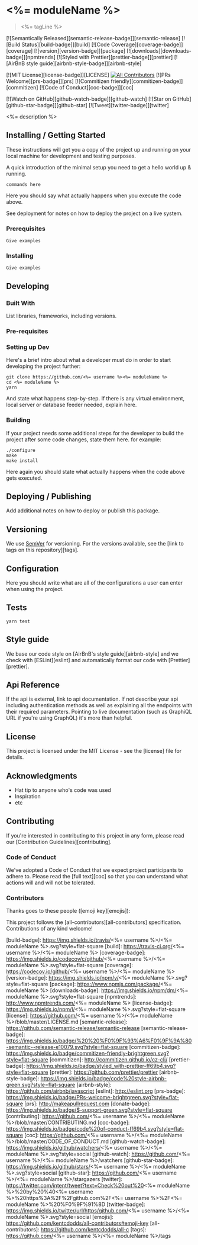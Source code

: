 # <%= moduleName %>

> <%= tagLine %>

[![Semantically Released][semantic-release-badge]][semantic-release]
[![Build Status][build-badge]][build]
[![Code Coverage][coverage-badge]][coverage]
[![version][version-badge]][package]
[![downloads][downloads-badge]][npmtrends]
[![Styled with Prettier][prettier-badge]][prettier]
[![AirBnB style guide][airbnb-style-badge]][airbnb-style]

[![MIT License][license-badge]][LICENSE]
[![All Contributors](https://img.shields.io/badge/all_contributors-1-orange.svg?style=flat-square)](#contributors)
[![PRs Welcome][prs-badge]][prs]
[![Commitizen friendly][commitizen-badge]][commitizen]
[![Code of Conduct][coc-badge]][coc]

[![Watch on GitHub][github-watch-badge]][github-watch]
[![Star on GitHub][github-star-badge]][github-star]
[![Tweet][twitter-badge]][twitter]

<%= description %>

## Installing / Getting Started

These instructions will get you a copy of the project up and running on your 
local machine for development and testing purposes. 

A quick introduction of the minimal setup you need to get a hello world up & running.

```shell
commands here
```

Here you should say what actually happens when you execute the code above.

See deployment for notes on how to deploy the project on a live system.

### Prerequisites

```shell
Give examples
```

### Installing

```shell
Give examples
```

## Developing

### Built With

List libraries, frameworks, including versions.

### Pre-requisites

### Setting up Dev

Here's a brief intro about what a developer must do in order to start 
developing the project further:

```shell
git clone https://github.com/<%= username %><%= moduleName %>
cd <%= moduleName %>
yarn
```

And state what happens step-by-step. If there is any virtual environment, 
local server or database feeder needed, explain here.

### Building

If your project needs some additional steps for the developer to build the
project after some code changes, state them here. for example:

```shell
./configure
make
make install
```

Here again you should state what actually happens when the code above gets
executed.

## Deploying / Publishing

Add additional notes on how to deploy or publish this package.

## Versioning

We use [SemVer](http://semver.org/) for versioning. For the versions 
available, see the [link to tags on this repository][tags].

## Configuration

Here you should write what are all of the configurations a user can enter when
using the project.

## Tests

```shell
yarn test
```

## Style guide

We base our code style on [AirBnB's style guide][airbnb-style] and we check with 
[ESLint][eslint] and automatically format our code with [Prettier][prettier].

## Api Reference

If the api is external, link to api documentation. If not describe your api 
including authentication methods as well as explaining all the endpoints with 
their required parameters. Pointing to live documentation (such as GraphiQL
URL if you're using GraphQL) it's more than helpful.

## License

This project is licensed under the MIT License - see the 
[license] file for details.

## Acknowledgments 

* Hat tip to anyone who's code was used
* Inspiration
* etc

## Contributing

If you're interested in contributing to this project in any form, please read
our [Contribution Guidelines][contributing].

### Code of Conduct

We've adopted a Code of Conduct that we expect project participants to adhere to.
Please read the [full text][coc] so that you can understand what actions 
will and will not be tolerated.

### Contributors

Thanks goes to these people ([emoji key][emojis]):

<!-- ALL-CONTRIBUTORS-LIST:START - Do not remove or modify this section -->
<!-- ALL-CONTRIBUTORS-LIST:END -->

This project follows the [all-contributors][all-contributors] specification.
Contributions of any kind welcome!


[npm]: https://www.npmjs.com/
[node]: https://nodejs.org
[build-badge]: https://img.shields.io/travis/<%= username %>/<%= moduleName %>.svg?style=flat-square
[build]: https://travis-ci.org/<%= username %>/<%= moduleName %>
[coverage-badge]: https://img.shields.io/codecov/c/github/<%= username %>/<%= moduleName %>.svg?style=flat-square
[coverage]: https://codecov.io/github/<%= username %>/<%= moduleName %>
[version-badge]: https://img.shields.io/npm/v/<%= moduleName %>.svg?style=flat-square
[package]: https://www.npmjs.com/package/<%= moduleName %>
[downloads-badge]: https://img.shields.io/npm/dm/<%= moduleName %>.svg?style=flat-square
[npmtrends]: http://www.npmtrends.com/<%= moduleName %>
[license-badge]: https://img.shields.io/npm/l/<%= moduleName %>.svg?style=flat-square
[license]: https://github.com/<%= username %>/<%= moduleName %>/blob/master/LICENSE.md
[semantic-release]: https://github.com/semantic-release/semantic-release
[semantic-release-badge]: https://img.shields.io/badge/%20%20%F0%9F%93%A6%F0%9F%9A%80-semantic--release-e10079.svg?style=flat-square
[commitizen-badge]: https://img.shields.io/badge/commitizen-friendly-brightgreen.svg?style=flat-square
[commitizen]: http://commitizen.github.io/cz-cli/
[prettier-badge]: https://img.shields.io/badge/styled_with-prettier-ff69b4.svg?style=flat-square
[prettier]: https://github.com/prettier/prettier 
[airbnb-style-badge]: https://img.shields.io/badge/code%20style-airbnb-green.svg?style=flat-square
[airbnb-style]: https://github.com/airbnb/javascript
[eslint]: http://eslint.org 
[prs-badge]: https://img.shields.io/badge/PRs-welcome-brightgreen.svg?style=flat-square
[prs]: http://makeapullrequest.com
[donate-badge]: https://img.shields.io/badge/$-support-green.svg?style=flat-square
[contributing]: https://github.com/<%= username %>/<%= moduleName %>/blob/master/CONTRIBUTING.md
[coc-badge]: https://img.shields.io/badge/code%20of-conduct-ff69b4.svg?style=flat-square
[coc]: https://github.com/<%= username %>/<%= moduleName %>/blob/master/CODE_OF_CONDUCT.md
[github-watch-badge]: https://img.shields.io/github/watchers/<%= username %>/<%= moduleName %>.svg?style=social
[github-watch]: https://github.com/<%= username %>/<%= moduleName %>/watchers
[github-star-badge]: https://img.shields.io/github/stars/<%= username %>/<%= moduleName %>.svg?style=social
[github-star]: https://github.com/<%= username %>/<%= moduleName %>/stargazers
[twitter]: https://twitter.com/intent/tweet?text=Check%20out%20<%= moduleName %>%20by%20%40<%= username %>%20https%3A%2F%2Fgithub.com%2F<%= username %>%2F<%= moduleName %>%20%F0%9F%91%8D
[twitter-badge]: https://img.shields.io/twitter/url/https/github.com/<%= username %>/<%= moduleName %>.svg?style=social
[emojis]: https://github.com/kentcdodds/all-contributors#emoji-key
[all-contributors]: https://github.com/kentcdodds/all-c
[tags]: https://github.com/<%= username %>/<%= moduleName %>/tags
